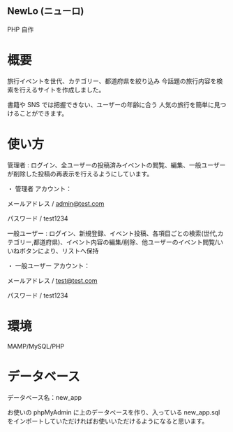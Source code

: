 ## NewLo (ニューロ)

PHP 自作

# 概要

旅行イベントを世代、カテゴリー、都道府県を絞り込み
今話題の旅行内容を検索を行えるサイトを作成しました。

書籍や SNS では把握できない、ユーザーの年齢に合う
人気の旅行を簡単に見つけることができます。

# 使い方

管理者 :
ログイン、全ユーザーの投稿済みイベントの閲覧、編集、一般ユーザーが削除した投稿の再表示を行えるようにしています。

・ 管理者 アカウント：

メールアドレス / admin@test.com

パスワード / test1234

一般ユーザー :
ログイン、新規登録、イベント投稿、各項目ごとの検索(世代,カテゴリー,都道府県)、イベント内容の編集/削除、他ユーザーのイベント閲覧/いいねボタンにより、リストへ保持

・ 一般ユーザー アカウント：

メールアドレス / test@test.com

パスワード / test1234

# 環境

MAMP/MySQL/PHP

# データベース

データベース名：new_app

お使いの phpMyAdmin に上のデータベースを作り、入っている new_app.sql をインポートしていただければお使いいただけるようになると思います。
